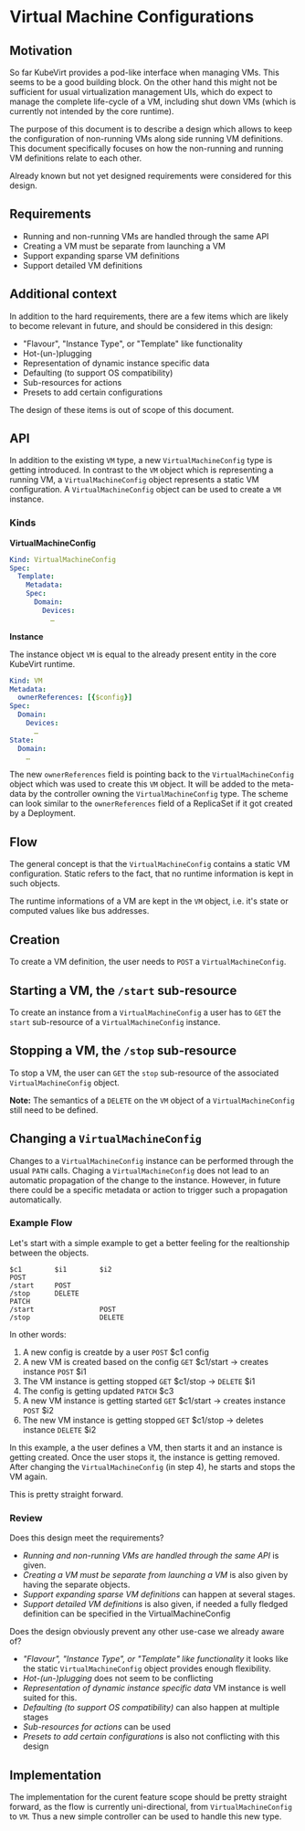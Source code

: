 # Virtual Machine Configurations

## Motivation

So far KubeVirt provides a pod-like interface when managing VMs. This seems to
be a good building block.
On the other hand this might not be sufficient for usual virtualization
management UIs, which do expect to manage the complete life-cycle of a VM,
including shut down VMs (which is currently not intended by the core runtime).


The purpose of this document is to describe a design which allows to keep
the configuration of non-running VMs along side running VM definitions.
This document specifically focuses on how the non-running and running VM
definitions relate to each other.

Already known but not yet designed requirements were considered for this
design.


## Requirements
* Running and non-running VMs are handled through the same API
* Creating a VM must be separate from launching a VM
* Support expanding sparse VM definitions
* Support detailed VM definitions


## Additional context
In addition to the hard requirements, there are a few items which are likely
to become relevant in future, and should be considered in this design:

* "Flavour", "Instance Type", or "Template" like functionality
* Hot-(un-)plugging
* Representation of dynamic instance specific data
* Defaulting (to support OS compatibility)
* Sub-resources for actions
* Presets to add certain configurations

The design of these items is out of scope of this document.


## API
In addition to the existing `VM` type, a new `VirtualMachineConfig` type is
getting introduced.
In contrast to the `VM` object which is representing a running VM, a
`VirtualMachineConfig` object represents a static VM configuration.
A `VirtualMachineConfig` object can be used to create a `VM` instance.

### Kinds

**VirtualMachineConfig**

```yaml
Kind: VirtualMachineConfig
Spec:
  Template:
    Metadata:
    Spec:
      Domain:
        Devices:
          …
```

**Instance**

The instance object `VM` is equal to the already present entity in the core
KubeVirt runtime.

```yaml
Kind: VM
Metadata:
  ownerReferences: [{$config}]
Spec:
  Domain:
    Devices:
      …
State:
  Domain:
    …
```

The new `ownerReferences` field is pointing back to the `VirtualMachineConfig`
object which was used to create this `VM` object.
It will be added to the meta-data by the controller owning the
`VirtualMachineConfig` type.
The scheme can look similar to the `ownerReferences` field of a ReplicaSet
if it got created by a Deployment.


## Flow

The general concept is that the `VirtualMachineConfig` contains a static VM
configuration.
Static refers to the fact, that no runtime information is kept in such objects.

The runtime informations of a VM are kept in the `VM` object, i.e. it's state
or computed values like bus addresses.

## Creation
To create a VM definition, the user needs to `POST` a `VirtualMachineConfig`.

## Starting a VM, the `/start` sub-resource
To create an instance from a `VirtualMachineConfig` a user has to `GET` the `start`
sub-resource of a `VirtualMachineConfig` instance.

## Stopping a VM, the `/stop` sub-resource
To stop a VM, the user can `GET` the `stop` sub-resource of the associated
`VirtualMachineConfig` object.

**Note:** The semantics of a `DELETE` on the `VM` object of a
`VirtualMachineConfig` still need to be defined.

## Changing a `VirtualMachineConfig`
Changes to a `VirtualMachineConfig` instance can be performed through the usual
`PATH` calls. Chaging a `VirtualMachineConfig` does not lead to an automatic
propagation of the change to the instance.
However, in future there could be a specific metadata or action to trigger
such a propagation automatically.


### Example Flow

Let's start with a simple example to get a better feeling for the realtionship
between the objects.

```
$c1        $i1        $i2
POST
/start     POST
/stop      DELETE
PATCH
/start                POST
/stop                 DELETE
```

In other words:

1. A new config is creatde by a user
   `POST` $c1 config
2. A new VM is created based on the config
   `GET` $c1/start
   → creates instance `POST` $i1
3. The VM instance is getting stopped
   `GET` $c1/stop
   → `DELETE` $i1
4. The config is getting updated
   `PATCH` $c3
5. A new VM instance is getting started
   `GET` $c1/start
   → creates instance `POST` $i2
6. The new VM instance is getting stopped
   `GET` $c1/stop
   → deletes instance `DELETE` $i2

In this example, a the user defines a VM, then starts it and an instance is
getting created. Once the user stops it, the instance is getting removed.
After changing the `VirtualMachineConfig` (in step 4), he starts and stops the
VM again.

This is pretty straight forward.


### Review

Does this design meet the requirements?

* _Running and non-running VMs are handled through the same API_ is given.
* _Creating a VM must be separate from launching a VM_ is also given by having
  the separate objects.
* _Support expanding sparse VM definitions_ can happen at several stages.
* _Support detailed VM definitions_ is also given, if needed a fully fledged
  definition can be specified in the VirtualMachineConfig


Does the design obviously prevent any other use-case we already aware of?

* _"Flavour", "Instance Type", or "Template" like functionality_ it looks like
  the static `VirtualMachineConfig` object provides enough flexibility.
* _Hot-(un-)plugging_ does not seem to be conflicting
* _Representation of dynamic instance specific data_ VM instance is well suited
  for this.
* _Defaulting (to support OS compatibility)_ can also happen at multiple stages
* _Sub-resources for actions_ can be used
* _Presets to add certain configurations_ is also not conflicting with this
  design


## Implementation


The implementation for the curent feature scope should be pretty straight
forward, as the flow is currently uni-directional, from `VirtualMachineConfig`
to `VM`.
Thus a new simple controller can be used to handle this new type.
